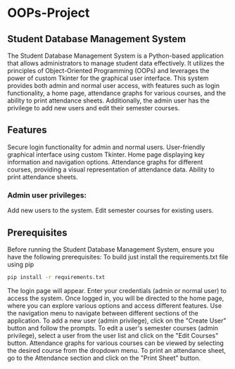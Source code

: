# OOPs-Project

## Student Database Management System
The Student Database Management System is a Python-based application that allows administrators to manage student data effectively. It utilizes the principles of Object-Oriented Programming (OOPs) and leverages the power of custom Tkinter for the graphical user interface. This system provides both admin and normal user access, with features such as login functionality, a home page, attendance graphs for various courses, and the ability to print attendance sheets. Additionally, the admin user has the privilege to add new users and edit their semester courses.

## Features
Secure login functionality for admin and normal users.
User-friendly graphical interface using custom Tkinter.
Home page displaying key information and navigation options.
Attendance graphs for different courses, providing a visual representation of attendance data.
Ability to print attendance sheets.

### Admin user privileges:
Add new users to the system.
Edit semester courses for existing users.

## Prerequisites
Before running the Student Database Management System, ensure you have the following prerequisites:
To build just install the requirements.txt file using pip
```bash
pip install -r requirements.txt 
```

The login page will appear. Enter your credentials (admin or normal user) to access the system.
Once logged in, you will be directed to the home page, where you can explore various options and access different features.
Use the navigation menu to navigate between different sections of the application.
To add a new user (admin privilege), click on the "Create User" button and follow the prompts.
To edit a user's semester courses (admin privilege), select a user from the user list and click on the "Edit Courses" button.
Attendance graphs for various courses can be viewed by selecting the desired course from the dropdown menu.
To print an attendance sheet, go to the Attendance section and click on the "Print Sheet" button.










